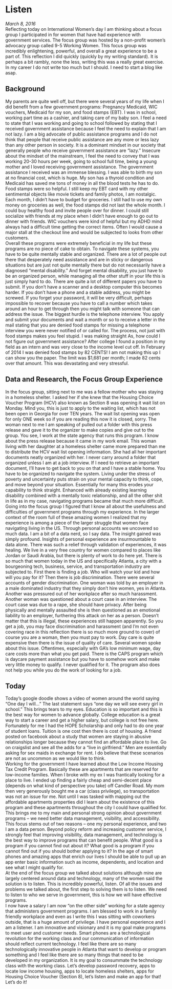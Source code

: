 # Listen
_March 8, 2016_ <br>
Reflecting today on International Women’s day I am thinking about a focus group I participated in for women that have had experience with government services.  The focus group was hosted by a non-profit women’s advocacy group called 9-5 Working Women. This focus group was incredibly enlightening, powerful, and overall a great experience to be a part of.  This reflection I did quickly (quickly by my writing standard). It is perhaps a bit rambly, none the less, writing this was a really great exercise. In my career I do not write too much but I should. I need to start a blog like asap.
## Background
My parents are quite well off, but there were several years of my life when I did benefit from a few government programs: Pregnancy Medicaid, WIC vouchers, Medicaid for my son, and food stamps (EBT).  I was in school, working part time as a cashier, and taking care of my baby son. I feel a need to state that I was working and going to school followed by stating that I received government assistance because I feel the need to explain that I am not lazy.  I am a big advocate of public assistance programs and I do not think that people that receive public assistance are any more or less lazy than any other person in society. It is a dominant mindset in our society that generally people who receive government assistance are “lazy.”  Insecure about the mindset of the mainstream, I feel the need to convey that I was working 20-30 hours per week, going to school full time, being a young mother and I loved receiving government assistance.  The government assistance I received was an immense blessing. I was able to birth my son at no financial cost, which is huge.  My son has a thyroid condition and Medicaid has saved me tons of money in all the blood tests he has to do.  Food stamps were so helpful. I still keep my EBT card with my other sentimental objects like movie tickets and family photos, I am nostalgic.  Each month, I didn’t have to budget for groceries. I still had to use my own money on groceries as well, the food stamps did not last the whole month.  I could buy healthy food and invite people over for dinner. I could still socialize with friends at my place when I didn’t have enough to go out to dinner with friends.  WIC vouchers were kind of helpful but my ADHD mind always had a difficult time getting the correct items. Often I would cause a major stall at the checkout line and would be subjected to looks from other customers. <br>
Overall these programs were extremely beneficial in my life but these programs are no piece of cake to obtain.  To navigate these systems, you have to be quite mentally stable and organized.  There are a lot of people out there that desperately need assistance and are in sticky or dangerous situations but are just not quite mentally there but do not necessarily have a diagnosed “mental disability.” And forget mental disability, you just have to be an organized person, while managing all the other stuff in your life this is just simply hard to do.  There are quite a lot of different papers you have to submit. If you don’t have a scanner and a desktop computer this becomes harder. If you don’t have a phone and a stable address, you might be screwed. If you forget your password, it will be very difficult, perhaps impossible to recover because you have to call a number which takes around an hour to get through then you might talk with someone that can address the issue.  The biggest hurdle is the telephone interview. You apply and submit your documents and wait a month or so to receive a letter in the mail stating that you are denied food stamps for missing a telephone interview you were never notified of or called for.  The process, not just with food stamps makes you feel stupid.  I was making straight As, how could I not figure out government assistance?  After college I found a position in my field as an intern and was very close to the income level cut off. In February of 2014 I was denied food stamps by 82 CENTS!  I am not making this up I can show you the paper.  The limit was $1,681 per month; I made 82 cents over that amount.  This was devastating and very stressful.  
## Data and Research, the Focus Group Experience
In the focus group, sitting next to me was a fellow mother who was staying in a homeless shelter. I asked her if she knew that the Housing Choice Voucher Program (HCV) also known as Section 8 was opening it wait list on Monday.  Mind you, this is just to apply to the waiting list, which has not been open in Georgia for over TEN years. The wait list opening was open for only ONE week so if you are reading this now it is closed, sorry.  The woman next to me I am speaking of pulled out a folder with this press release and gave it to the organizer to make copies and give out to the group.  You see, I work at the state agency that runs this program.  I know about the press release because it came in my work email.  This woman living with her daughter at a homeless shelter came more prepared than me to distribute the HCV wait list opening information.  She had all her important documents neatly organized with her. I never carry around a folder that organized unless I am at a job interview.  If I need to retrieve an important document, I’ll have to get back to you on that and I have a stable home.  You have to be organized to navigate the system. Living under the stress of poverty and uncertainty puts strain on your mental capacity to think, cope, and move beyond your situation. Essentially for many this erodes your capability to think straight.  Enhanced with already existing learning disability combined with a mentally toxic relationship, and all the other shit in life as in my case, navigating programs became that much more difficult. <br>
Going into the focus group I figured that I know all about the usefulness and difficulties of government programs through my experience.  In the larger context of the room full of these amazing women I realized that my experience is among a piece of the larger struggle that women face navigating living in the US.  Through personal accounts we uncovered so much data. I am a bit of a data nerd, so I say data.  The insight gained was simply profound.  Insights of personal experience are insurmountable to data alone.  There was such a relief through validation of experiences, it was healing.  We live in a very free country for women compared to places like Jordan or Saudi Arabia, but there is plenty of work to do here yet. There is so much that women today in the US and specifically Atlanta, a city with a bourgeoning tech, business, service, and transportation industry are subjected to. First there is finding a job. Who will watch your kid and how will you pay for it?  Then there is job discrimination. There were several accounts of gender discrimination. One woman was told by an employer in a male dominated industry that they simply don’t hire women, yes in Atlanta.  Another was pressured out of her workplace after so much harassment.  Another woman was questioned about a court case in an interview.  The court case was due to a rape, she should have privacy.  After being physically and mentally assaulted she is then questioned as an emotional liability to an employer, furthering this attack on her as a person.  Doesn’t matter that this is illegal, these experiences still happen apparently. So you get a job, you may face discrimination and harassment (and I’m not even covering race in this reflection there is so much more ground to cover) of course you are a woman, then you must pay to work.  Day care is quite expensive then there is the issue of quality of care. Several women spoke about this issue.  Oftentimes, especially with GA’s low minimum wage, day care costs more than what you get paid.  There is the CAPS program which is daycare payment assistance but you have to somehow work and make very little money to qualify. I never qualified for it.  The program also does not help you while you do the work of looking for a job.  <br>

## Today
Today’s google doodle shows a video of women around the world saying “One day I will…” The last statement says “one day we will see every girl in school.”  This brings tears to my eyes. Education is so important and this is the best way for women to advance globally.  College education is a great way to start a career and get a higher salary, but college is not free here.  Fortunately for me I had the HOPE Scholarship and only had to do one year of student loans. Tuition is one cost then there is cost of housing.  A friend posted on facebook about a study that women are staying in abusive relationships longer because they cannot find an affordable place to live.  Go on craigslist and see all the adds for a “live in girlfriend.” Men are essentially asking for sex maids in exchange for rent.  I do believe that these scenarios are not as uncommon as we would like to think. <br>
Working for the government I have learned about the Low Income Housing Tax Credit Program.  Basically these are apartments that are reserved for low-income families.  When I broke with my ex I was frantically looking for a place to live.  I ended up finding a fairly cheap and semi-decent place (depends on what kind of perspective you take) off Candler Road.  My mom then very generously bought me a car (class privilege), so transportation was not an issue for me. Not until I was tasked with mapping out the affordable apartments properties did I learn about the existence of this program and these apartments throughout the city I could have qualified for.  This brings me to my main and personal strong opinion about government programs – we need better data management, visibility, and accessibility.  This focus stems out of two reasons – one my personal experience, and two I am a data person.  Beyond policy reform and increasing customer service, I strongly feel that improving visibility, data management, and technology is the best way to improve programs that can benefit people.  What good is a program if you cannot find out about it?  What good is a program if you cannot find out if you should bother applying to it?  In the age of smart phones and amazing apps that enrich our lives I should be able to pull up an app enter basic information such as income, dependents, and location and see what I might qualify for.  <br>
At the end of the focus group we talked about solutions although mine are largely centered around data and technology, many of the women said the solution is to listen.  This is incredibly powerful, listen.  Of all the issues and problems we talked about, the first step to solving them is to listen.  We need to listen to who we serve in government, this is how we will have effective programs. <br>
I now have a salary I am now “on the other side” working for a state agency that administers government programs.  I am blessed to work in a family friendly workplace and even as I write this I was sitting with coworkers outside, that is a huge amount of privilege.  I have personal experience and I am a listener.  I am innovative and visionary and it is my goal make programs to meet user and customer needs. Smart phones are a technological revolution for the working class and our communication of information should reflect current technology.  I feel like there are so many technologically innovative people in Atlanta that want to develop or program something and I feel like there are so many things that need to be developed in my organization. It is my goal to consummate the technology class with the working class.  Let’s develop password recovery, apps to locate low income housing, apps to locate homeless shelters, apps for Housing Choice Voucher (Section 8), let’s listen and make an app for that! Let’s do it!
